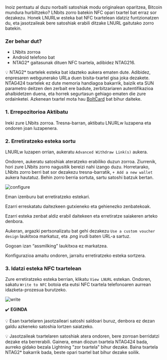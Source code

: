 Inoiz pentsatu al duzu norbaiti satoshiak modu originalean oparitzea, Bitcoin mundura hurbiltzeko? LNbits zorro batekin NFC opari txartel bat erraz sor dezakezu. Honek LNURLw esteka bat NFC txartelean idatziz funtzionatzen du, eta jasotzaileak bere satoshiak erabili ditzake LNURL gaitutako zorro batekin.

### Zer behar dut?
- LNbits zorroa
- Android telefono bat
- NTAG2* gaitasunak dituen NFC txartela, adibidez NTAG216.

💡 NTAG2* txartelek esteka bat idazteko aukera ematen dute. Adibidez, enpresaren webgunerako URLa duen bisita-txartel gisa joka dezakete. NTAG424 txartelek ez dute memoria handiagoa bakarrik, baizik eta SUN parametro deitzen den zerbait ere badute, zerbitzariaren autentifikazioa ahalbidetzen duena, eta horrek segurtasun gehiago ematen die zure ordainketei. Azkenean txartel mota hau [BoltCard](https://boltcard.org/) bat bihur daiteke.

### 1. Errepozitorioa Aktibatu
Ireki zure LNbits zorroa. Tresna-barran, aktibatu LNURLw luzapena eta ondoren joan luzapenera.

### 2. Erretiratzeko esteka sortu
LNURLw luzapen orrian, aukeratu `Advanced Withdraw Link(s)` aukera. 

Ondoren, aukeratu satoshiak ateratzeko erabiliko duzun zorroa. Ziurrenik, hori zure LNbits zorro nagusitik bereizi nahi izango duzu. Horretarako, LNbits zorro berri bat sor dezakezu tresna-barratik, `+ Add a new wallet` aukera hautatuz. Behin zorro berria sortuta, sartu satoshi batzuk bertan.

![configure](https://cdn.satellite.earth/9eefb0bcc03e218aac55a5c3bfa06f0cdd59d3b36959c58e3f2f88941cca0d01.webp)

Eman izenburu bat erretiratzeko estekari. 

Ezarri erreskatatu daitezkeen gutxieneko eta gehienezko zenbatekoak.

Ezarri esteka zenbat aldiz erabil daitekeen eta erretiratze saiakeren arteko denbora.

Aukeran, argazki pertsonalizatu bat gehi dezakezu `Use a custom voucher design` laukitxoa markatuz, eta .png irudi baten URL-a sartuz.

Gogoan izan “assmilking” laukitxoa ez markatzea.

Konfigurazioa amaitu ondoren, jarraitu erretiratzeko esteka sortzera.

### 3. Idatzi esteka NFC txartelean
Zure erretiratzeko esteka berrian, klikatu `View LNURL` estekan. Ondoren, sakatu `Write to NFC` botoia eta eutsi NFC txartela telefonoaren aurrean idazketa-prozesua burutzeko.

![write](https://cdn.satellite.earth/7d290d0c076c724af88089f3ad2bdc7c22cac5bc7bb521e5f28c5646a4fe350d.webp)

✔️ **EGINDA**

💡 Esan txartelaren jasotzaileari satoshi saldoari buruz, denbora ez dezan galdu azkeneko satoshia lortzen saiatzeko.

💡 Jasotzaileak txartelaren satoshiak atera ondoren, bere zorroan berridatzi dezake eta berrerabili. Gainera, eman diozun txartela NTAG424 bada, aurreko gidako bezala Lightning "zor txartela" bihur dezake. Baina txartela NTAG2* bakarrik bada, beste opari txartel bat bihur dezake soilik.
